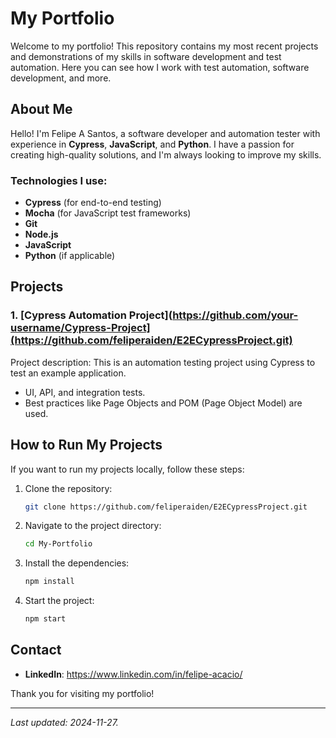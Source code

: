 # My Portfolio

Welcome to my portfolio! This repository contains my most recent projects and demonstrations of my skills in software development and test automation. Here you can see how I work with test automation, software development, and more.

## About Me

Hello! I'm Felipe A Santos, a software developer and automation tester with experience in **Cypress**, **JavaScript**, and **Python**. I have a passion for creating high-quality solutions, and I'm always looking to improve my skills.

### Technologies I use:
- **Cypress** (for end-to-end testing)
- **Mocha** (for JavaScript test frameworks)
- **Git**
- **Node.js**
- **JavaScript**
- **Python** (if applicable)

## Projects

### 1. **[Cypress Automation Project](https://github.com/your-username/Cypress-Project](https://github.com/feliperaiden/E2ECypressProject.git)**
Project description: This is an automation testing project using Cypress to test an example application.
- UI, API, and integration tests.
- Best practices like Page Objects and POM (Page Object Model) are used.

## How to Run My Projects

If you want to run my projects locally, follow these steps:

1. Clone the repository:
    ```bash
    git clone https://github.com/feliperaiden/E2ECypressProject.git
    ```

2. Navigate to the project directory:
    ```bash
    cd My-Portfolio
    ```

3. Install the dependencies:
    ```bash
    npm install
    ```

4. Start the project:
    ```bash
    npm start
    ```

## Contact

- **LinkedIn**: https://www.linkedin.com/in/felipe-acacio/

Thank you for visiting my portfolio!

---

*Last updated: 2024-11-27.*

